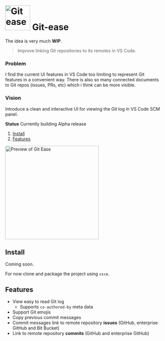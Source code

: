 # <img src="https://user-images.githubusercontent.com/10452163/104818888-310d0000-5822-11eb-8d37-89d917672783.png" width="80" alt="Git ease" /> Git-ease

The idea is very much **WIP**.

> Improve linking Git repositories to its remotes in VS Code.

### Problem

I find the current UI features in VS Code too limiting to represent Git features in a convenient way. There is also so many connected documents to Git repos (issues, PRs, etc) which i think can be more visible.

### Vision

Introduce a clean and interactive UI for viewing the Git log in VS Code SCM panel.

**Status** Currently building Alpha release

1. [Install](#install)
1. [Features](#features)

<img title="Preview of Git Ease" src="https://user-images.githubusercontent.com/10452163/105635259-edd21300-5e59-11eb-896f-8c06d8befc65.png" width="300" />

## Install

Coming soon.

For now clone and package the project using `vsce`.
## Features

- View easy to read Git log
  - Supports `co-authored-by` meta data
- Support Git emojis
- Copy previous commit messages
- Commit messages link to remote repository **issues** (GitHub, enterprise GitHub and Bit Bucket)
- Link to remote repository **commits** (GitHub and enterprise GitHub)

